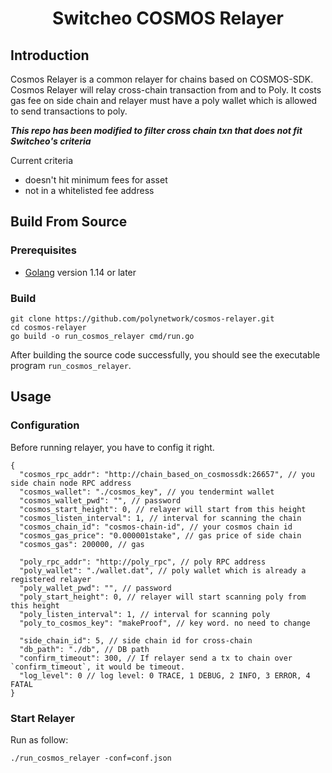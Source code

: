 <h1 align="center">Switcheo COSMOS Relayer</h1>

## Introduction

Cosmos Relayer is a common relayer for chains based on COSMOS-SDK. Cosmos Relayer will relay cross-chain transaction from and to Poly. It costs gas fee on side chain and relayer must have a poly wallet which is allowed to send transactions to poly.

***This repo has been modified to filter cross chain txn that does not fit Switcheo's criteria***

Current criteria
- doesn't hit minimum fees for asset
- not in a whitelisted fee address

## Build From Source

### Prerequisites

- [Golang](https://golang.org/doc/install) version 1.14 or later

### Build

```shell
git clone https://github.com/polynetwork/cosmos-relayer.git
cd cosmos-relayer
go build -o run_cosmos_relayer cmd/run.go
```

After building the source code successfully,  you should see the executable program `run_cosmos_relayer`. 

## Usage

### Configuration

Before running relayer, you have to config it right.

```
{
  "cosmos_rpc_addr": "http://chain_based_on_cosmossdk:26657", // you side chain node RPC address
  "cosmos_wallet": "./cosmos_key", // you tendermint wallet
  "cosmos_wallet_pwd": "", // password
  "cosmos_start_height": 0, // relayer will start from this height
  "cosmos_listen_interval": 1, // interval for scanning the chain
  "cosmos_chain_id": "cosmos-chain-id", // your cosmos chain id
  "cosmos_gas_price": "0.000001stake", // gas price of side chain
  "cosmos_gas": 200000, // gas

  "poly_rpc_addr": "http://poly_rpc", // poly RPC address
  "poly_wallet": "./wallet.dat", // poly wallet which is already a registered relayer
  "poly_wallet_pwd": "", // password
  "poly_start_height": 0, // relayer will start scanning poly from this height 
  "poly_listen_interval": 1, // interval for scanning poly
  "poly_to_cosmos_key": "makeProof", // key word. no need to change

  "side_chain_id": 5, // side chain id for cross-chain
  "db_path": "./db", // DB path
  "confirm_timeout": 300, // If relayer send a tx to chain over `confirm_timeout`, it would be timeout.
  "log_level": 0 // log level: 0 TRACE, 1 DEBUG, 2 INFO, 3 ERROR, 4 FATAL
}

```

### Start Relayer

Run as follow:

```
./run_cosmos_relayer -conf=conf.json
```

